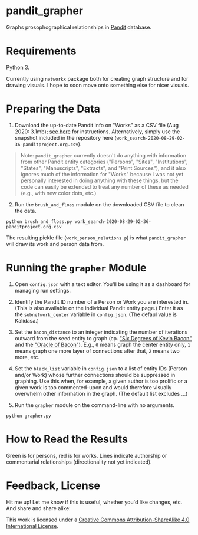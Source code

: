 # pandit_grapher

Graphs prosophographical relationships in [Pandit](https://www.panditproject.org/) database.

# Requirements

Python 3.

Currently using `networkx` package both for creating graph structure and for drawing visuals. I hope to soon move onto something else for nicer visuals.

# Preparing the Data

1. Download the up-to-date Pandit info on "Works" as a CSV file (Aug 2020: 3.1mb); [see here](https://www.panditproject.org/node/99329) for instructions. Alternatively, simply use the snapshot included in the repository here (`work_search-2020-08-29-02-36-panditproject.org.csv`).

> Note: `pandit_grapher` currently doesn't do anything with information from other Pandit entity categories ("Persons", "Sites", "Institutions", "States", "Manuscripts", "Extracts", and "Print Sources"), and it also ignores much of the information for "Works" because I was not yet personally interested in doing anything with these things, but the code can easily be extended to treat any number of these as needed (e.g., with new color dots, etc.)

2. Run the `brush_and_floss` module on the downloaded CSV file to clean the data.

~~~
python brush_and_floss.py work_search-2020-08-29-02-36-panditproject.org.csv
~~~

The resulting pickle file (`work_person_relations.p`) is what `pandit_grapher` will draw its work and person data from.

# Running the `grapher` Module

1. Open `config.json` with a text editor. You'll be using it as a dashboard for managing run settings.

2. Identify the Pandit ID number of a Person or Work you are interested in. (This is also available on the individual Pandit entity page.) Enter it as the `subnetwork_center` variable in `config.json`. (The defaul value is Kālidāsa.)

3. Set the `bacon_distance` to an integer indicating the number of iterations outward from the seed entity to graph (cp. ["Six Degrees of Kevin Bacon"](https://en.wikipedia.org/wiki/Six_Degrees_of_Kevin_Bacon#:~:text=Six%20Degrees%20of%20Kevin%20Bacon%20or%20%22Bacon's%20Law%22%20is%20a,and%20prolific%20actor%20Kevin%20Bacon) and the ["Oracle of Bacon"](https://oracleofbacon.org/)). E.g., `0` means graph the center entity only, `1` means graph one more layer of connections after that, `2` means two more, etc.

3. Set the `black_list` variable in `config.json` to a list of entity IDs (Person and/or Work) whose further connections should be suppressed in graphing. Use this when, for example, a given author is too prolific or a given work is too commented-upon and would therefore visually overwhelm other information in the graph. (The default list excludes ...)

4. Run the `grapher` module on the command-line with no arguments.

~~~
python grapher.py
~~~

# How to Read the Results

Green is for persons, red is for works. Lines indicate authorship or commentarial relationships (directionality not yet indicated).

# Feedback, License

Hit me up! Let me know if this is useful, whether you'd like changes, etc. And share and share alike:

This work is licensed under a [Creative Commons Attribution-ShareAlike 4.0 International License](https://creativecommons.org/licenses/by-sa/4.0/).